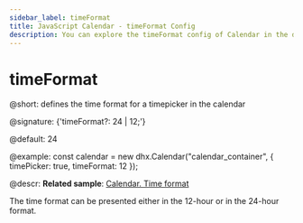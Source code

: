 ```yaml
---
sidebar_label: timeFormat
title: JavaScript Calendar - timeFormat Config 
description: You can explore the timeFormat config of Calendar in the documentation of the DHTMLX JavaScript UI library. Browse developer guides and API reference, try out code examples and live demos, and download a free 30-day evaluation version of DHTMLX Suite 7.
---
```


# timeFormat

@short: defines the time format for a timepicker in the calendar

@signature: {'timeFormat?: 24 | 12;'}

@default: 24

@example:
const calendar = new dhx.Calendar("calendar_container", {
    timePicker: true,
    timeFormat: 12
});


@descr:
**Related sample**: [Calendar. Time format](https://snippet.dhtmlx.com/9xi24if2)

The time format can be presented either in the 12-hour or in the 24-hour format.

[comment]: # (@relatedapi: calendar/api/calendar_timepicker_config.md)

[comment]: # (@related: calendar/how_to_start.md#initialize-calendar calendar/configuring.md#timepicker)
